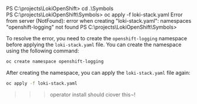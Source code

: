 PS C:\projects\LokiOpenShift> cd .\Symbols\
PS C:\projects\LokiOpenShift\Symbols> oc apply -f loki-stack.yaml
Error from server (NotFound): error when creating "loki-stack.yaml": namespaces "openshift-logging" not found
PS C:\projects\LokiOpenShift\Symbols> 


To resolve the error, you need to create the `openshift-logging` namespace before applying the `loki-stack.yaml` file. You can create the namespace using the following command:

```sh
oc create namespace openshift-logging
```

After creating the namespace, you can apply the `loki-stack.yaml` file again:

```sh
oc apply -f loki-stack.yaml
```


>>> operator install should ciover this¬!